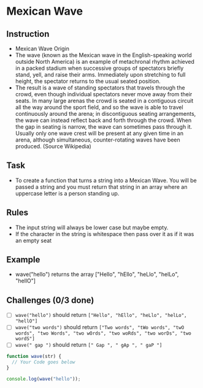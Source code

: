 # Mexican Wave

## Instruction

- Mexican Wave Origin
- The wave (known as the Mexican wave in the English-speaking world outside North America) is an example of metachronal rhythm achieved in a packed stadium when successive groups of spectators briefly stand, yell, and raise their arms. Immediately upon stretching to full height, the spectator returns to the usual seated position.
- The result is a wave of standing spectators that travels through the crowd, even though individual spectators never move away from their seats. In many large arenas the crowd is seated in a contiguous circuit all the way around the sport field, and so the wave is able to travel continuously around the arena; in discontiguous seating arrangements, the wave can instead reflect back and forth through the crowd. When the gap in seating is narrow, the wave can sometimes pass through it. Usually only one wave crest will be present at any given time in an arena, although simultaneous, counter-rotating waves have been produced. (Source Wikipedia)

## Task
- To create a function that turns a string into a Mexican Wave. You will be passed a string and you must return that string in an array where an uppercase letter is a person standing up.

## Rules
- The input string will always be lower case but maybe empty.
- If the character in the string is whitespace then pass over it as if it was an empty seat

## Example
- wave("hello") returns the array ["Hello", "hEllo", "heLlo", "helLo", "hellO"]

## Challenges (0/3 done)
- [ ] `wave("hello")` should return `["Hello", "hEllo", "heLlo", "helLo", "hellO"]`
- [ ] `wave("two words")` should return `["Two words", "tWo words", "twO words", "two Words", "two wOrds", "two woRds", "two worDs", "two wordS"]`
- [ ] `wave(" gap ")` should return `[" Gap ", " gAp ", " gaP "]`

```js
function wave(str) {
  // Your Code goes below
}

console.log(wave("hello"));
```
